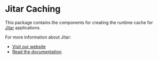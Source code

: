 
# Jitar Caching

This package contains the components for creating the runtime cache for [Jitar](https://jitar.dev) applications.

For more information about Jitar:

* [Visit our website](https://jitar.dev)
* [Read the documentation](https://docs.jitar.dev).
